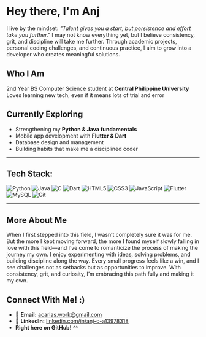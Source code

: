 # Hey there, I'm Anj

I live by the mindset: *"Talent gives you a start, but persistence and effort take you further."* I may not know everything yet, but I believe consistency, grit, and discipline will take me further. Through academic projects, personal coding challenges, and continuous practice, I aim to grow into a developer who creates meaningful solutions.

## Who I Am
2nd Year BS Computer Science student at **Central Philippine University**  
Loves learning new tech, even if it means lots of trial and error

## Currently Exploring
* Strengthening my **Python & Java fundamentals**
* Mobile app development with **Flutter & Dart**
* Database design and management
* Building habits that make me a disciplined coder

---

## Tech Stack:

![Python](https://img.shields.io/badge/python-%23001f3f?style=for-the-badge&logo=python&logoColor=white)
![Java](https://img.shields.io/badge/java-%23003366?style=for-the-badge&logo=openjdk&logoColor=white)
![C](https://img.shields.io/badge/c-%23002147?style=for-the-badge&logo=c&logoColor=white)
![Dart](https://img.shields.io/badge/dart-%231e3a8a?style=for-the-badge&logo=dart&logoColor=white)
![HTML5](https://img.shields.io/badge/html5-%23003f7f?style=for-the-badge&logo=html5&logoColor=white)
![CSS3](https://img.shields.io/badge/css3-%23274c77?style=for-the-badge&logo=css3&logoColor=white)
![JavaScript](https://img.shields.io/badge/javascript-%233f5f8a?style=for-the-badge&logo=javascript&logoColor=white)
![Flutter](https://img.shields.io/badge/Flutter-%23405d8a?style=for-the-badge&logo=Flutter&logoColor=white)
![MySQL](https://img.shields.io/badge/mysql-%23364f6b?style=for-the-badge&logo=mysql&logoColor=white)
![Git](https://img.shields.io/badge/git-%232c3e50?style=for-the-badge&logo=git&logoColor=white)

---

## More About Me
When I first stepped into this field, I wasn’t completely sure it was for me. But the more I kept moving forward, the more I found myself slowly falling in love with this field—and I’ve come to romanticize the process of making the journey my own. I enjoy experimenting with ideas, solving problems, and building discipline along the way. Every small progress feels like a win, and I see challenges not as setbacks but as opportunities to improve. With consistency, grit, and curiosity, I’m embracing this path fully and making it my own.

## Connect With Me! :)
* 📧 **Email:** [acarias.work@gmail.com](mailto:acarias.work@gmail.com)
* 🔗 **LinkedIn:** [linkedin.com/in/anj-c-a13978318](https://www.linkedin.com/in/anj-c-a13978318/)
* **Right here on GitHub!** ^^
